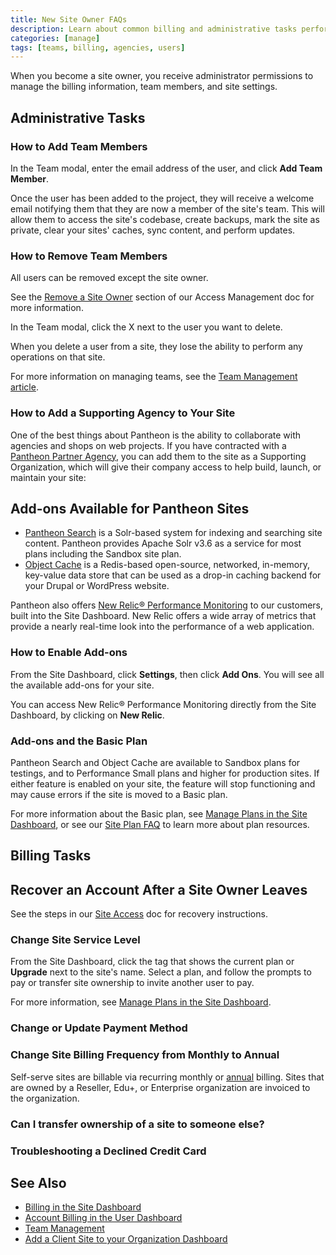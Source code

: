 ```yaml
---
title: New Site Owner FAQs
description: Learn about common billing and administrative tasks performed by a Pantheon Drupal or WordPress site owner.
categories: [manage]
tags: [teams, billing, agencies, users]
---
```


When you become a site owner, you receive administrator permissions to manage the billing information, team members, and site settings.

## Administrative Tasks

### How to Add Team Members

In the Team modal, enter the email address of the user, and click **Add Team Member**.

Once the user has been added to the project, they will receive a welcome email notifying them that they are now a member of the site's team. This will allow them to access the site's codebase, create backups, mark the site as private, clear your sites' caches, sync content, and perform updates.

### How to Remove Team Members

<Alert title="Note" type="info">

All users can be removed except the site owner.

See the [Remove a Site Owner](/access-management/#remove-a-site-owner) section of our Access Management doc for more information.

</Alert>

In the Team modal, click the X next to the user you want to delete.

When you delete a user from a site, they lose the ability to perform any operations on that site.

For more information on managing teams, see the [Team Management article](/team-management).

### How to Add a Supporting Agency to Your Site

One of the best things about Pantheon is the ability to collaborate with agencies and shops on web projects. If you have contracted with a [Pantheon Partner Agency](https://pantheon.io/plans/partner-program?docs), you can add them to the site as a Supporting Organization, which will give their company access to help build, launch, or maintain your site:

<Partial file="add-supporting-org.md" />

## Add-ons Available for Pantheon Sites

 - [Pantheon Search](/solr) is a Solr-based system for indexing and searching site content. Pantheon provides Apache Solr v3.6 as a service for most plans including the Sandbox site plan.
 - [Object Cache](/guides/object-cache) is a Redis-based open-source, networked, in-memory, key-value data store that can be used as a drop-in caching backend for your Drupal or WordPress website.

Pantheon also offers [New Relic&reg; Performance Monitoring](/guides/new-relic) to our customers, built into the Site Dashboard. New Relic offers a wide array of metrics that provide a nearly real-time look into the performance of a web application.

### How to Enable Add-ons

From the Site Dashboard, click **Settings**, then click **Add Ons**. You will see all the available add-ons for your site.

You can access New Relic&reg; Performance Monitoring directly from the Site Dashboard, by clicking on **<span class="glyphicons glyphicons-eye-open"></span> New Relic**.

### Add-ons and the Basic Plan

Pantheon Search and Object Cache are available to Sandbox plans for testings, and to Performance Small plans and higher for production sites. If either feature is enabled on your site, the feature will stop functioning and may cause errors if the site is moved to a Basic plan.

For more information about the Basic plan, see [Manage Plans in the Site Dashboard](/site-plan/#basic-plan), or see our [Site Plan FAQ](/site-plans-faq#plan-resources) to learn more about plan resources.

## Billing Tasks

## Recover an Account After a Site Owner Leaves

See the steps in our [Site Access](/site-access) doc for recovery instructions.

### Change Site Service Level

From the Site Dashboard, click the tag that shows the current plan or **Upgrade** next to the site's name. Select a plan, and follow the prompts to pay or transfer site ownership to invite another user to pay.

For more information, see [Manage Plans in the Site Dashboard](/guides/legacy-dashboard/site-plan).

### Change or Update Payment Method

<Partial file="replace-credit-card.md" />

### Change Site Billing Frequency from Monthly to Annual

Self-serve sites are billable via recurring monthly or [annual](/annual-billing) billing. Sites that are owned by a Reseller, Edu+, or Enterprise organization are invoiced to the organization.

### Can I transfer ownership of a site to someone else?

<Partial file="transfer-ownership-billing-intro.md" />
<Partial file="transfer-ownership-billing-steps.md" />

### Troubleshooting a Declined Credit Card

<Partial file="billing-declined-card-codes.md" />

## See Also

- [Billing in the Site Dashboard](/guides/legacy-dashboard/site-billing)
- [Account Billing in the User Dashboard](/guides/legacy-dashboard/account-billing)
- [Team Management](/team-management)
- [Add a Client Site to your Organization Dashboard](/guides/legacy-dashboard/add-client-site)

